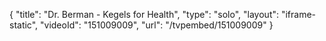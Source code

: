 {
    "title": "Dr. Berman - Kegels for Health",
    "type": "solo",
    "layout": "iframe-static",
    "videoId": "151009009",
    "url": "\/tvpembed\/151009009"
}